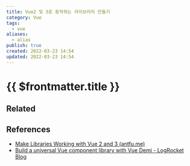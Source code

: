 ```yaml
---
title: Vue2 및 3로 동작하는 라이브러리 만들기
category: Vue
tags:
  - vue
aliases:
  - alias
publish: true
created: 2022-03-23 14:54
updated: 2022-03-23 14:54
---
```


# {{ $frontmatter.title }}

## Related

## References

- [Make Libraries Working with Vue 2 and 3 (antfu.me)](https://antfu.me/posts/make-libraries-working-with-vue-2-and-3)
- [Build a universal Vue component library with Vue Demi - LogRocket Blog](https://blog.logrocket.com/build-universal-vue-component-library-vue-demi/)
